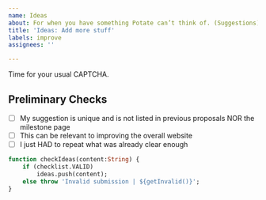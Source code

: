 ```yaml
---
name: Ideas
about: For when you have something Potate can’t think of. (Suggestions)
title: 'Ideas: Add more stuff'
labels: improve
assignees: ''

---
```


Time for your usual CAPTCHA.
## Preliminary Checks
- [ ] My suggestion is unique and is not listed in previous proposals NOR the milestone page
- [ ] This can be relevant to improving the overall website
- [ ] I just HAD to repeat what was already clear enough
```hx
function checkIdeas(content:String) {
    if (checklist.VALID)
        ideas.push(content);
    else throw 'Invalid submission | ${getInvalid()}';
}
```
